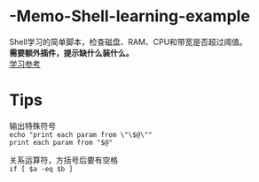 # -Memo-Shell-learning-example
Shell学习的简单脚本，检查磁盘、RAM、CPU和带宽是否超过阈值。  
**需要额外插件，提示缺什么装什么。**  
[学习参考](http://c.biancheng.net/shell/)

# Tips
输出特殊符号  
`echo "print each param from \"\$@\""`  
`print each param from "$@"`  

关系运算符，方括号后要有空格  
`if [ $a -eq $b ]`  
